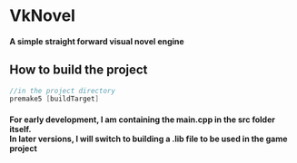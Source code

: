 # VkNovel

#### A simple straight forward visual novel engine

## How to build the project
```cpp
//in the project directory
premake5 [buildTarget]
```

#### For early development, I am containing the main.cpp in the src folder itself.<br /> In later versions, I will switch to building a .lib file to be used in the game project
